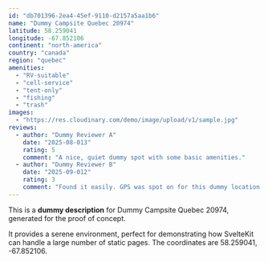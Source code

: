 ```yaml
---
id: "db701396-2ea4-45ef-9110-d2157a5aa1b6"
name: "Dummy Campsite Quebec 20974"
latitude: 58.259041
longitude: -67.852106
continent: "north-america"
country: "canada"
region: "quebec"
amenities:
  - "RV-suitable"
  - "cell-service"
  - "tent-only"
  - "fishing"
  - "trash"
images:
  - "https://res.cloudinary.com/demo/image/upload/v1/sample.jpg"
reviews:
  - author: "Dummy Reviewer A"
    date: "2025-08-013"
    rating: 5
    comment: "A nice, quiet dummy spot with some basic amenities."
  - author: "Dummy Reviewer B"
    date: "2025-09-012"
    rating: 3
    comment: "Found it easily. GPS was spot on for this dummy location."
---
```


This is a **dummy description** for Dummy Campsite Quebec 20974, generated for the proof of concept.

It provides a serene environment, perfect for demonstrating how SvelteKit can handle a large number of static pages. The coordinates are 58.259041, -67.852106.
